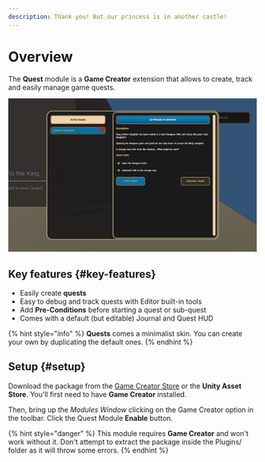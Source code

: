 ```yaml
---
description: Thank you! But our princess is in another castle!
---
```


# Overview

The **Quest** module is a **Game Creator** extension that allows to create, track and easily manage game quests.

![\(Example of the Journal user interface\)](../../.gitbook/assets/quests-header.jpg)

## Key features {#key-features}

* Easily create **quests**
* Easy to debug and track quests with Editor built-in tools
* Add **Pre-Conditions** before starting a quest or sub-quest
* Comes with a default \(but editable\) Journal and Quest HUD

{% hint style="info" %}
**Quests** comes a minimalist skin. You can create your own by duplicating the default ones.
{% endhint %}

## Setup {#setup}

Download the package from the [Game Creator Store](https://store.gamecreator.io) or the **Unity Asset Store**. You'll first need to have **Game Creator** installed.

Then, bring up the _Modules Window_ clicking on the Game Creator option in the toolbar. Click the Quest Module **Enable** button.

{% hint style="danger" %}
This module requires **Game Creator** and won't work without it. Don't attempt to extract the package inside the Plugins/ folder as it will throw some errors.
{% endhint %}

